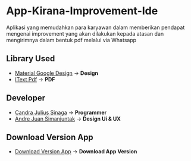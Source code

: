 # App-Kirana-Improvement-Ide
Aplikasi yang memudahkan para karyawan dalam memberikan pendapat mengenai improvement yang akan dilakukan kepada atasan dan mengirimnya dalam bentuk pdf
melalui via Whatsapp

## Library Used
* [Material Google Design](https://material.io/design) -> **Design**
* [IText Pdf](https://itextpdf.com/en/resources/api-documentation) -> **PDF**

## Developer
* [Candra Julius Sinaga](https://code.cjsflow.com/) -> **Programmer**
* [Andre Juan Simanjuntak](https://github.com/AndreJu16) -> **Design Ui & UX**

## Download Version App
* [Download Version App](https://github.com/candrajulius/App-Kirana-Improvement-Ide/releases/tag/v1.0) -> **Download App Version**
